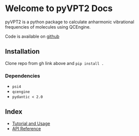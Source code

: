 # Welcome to pyVPT2 Docs

pyVPT2 is a python package to calculate anharmonic vibrational frequencies of molecules using QCEngine.

Code is available on [github](https://github.com/philipmnel/pyvpt2)

## Installation
Clone repo from gh link above and `pip install .`

### Dependencies
- `psi4`
- `qcengine`
- `pydantic < 2.0`


## Index
- [Tutorial and Usage](/tutorial)
- [API Reference](/api)
